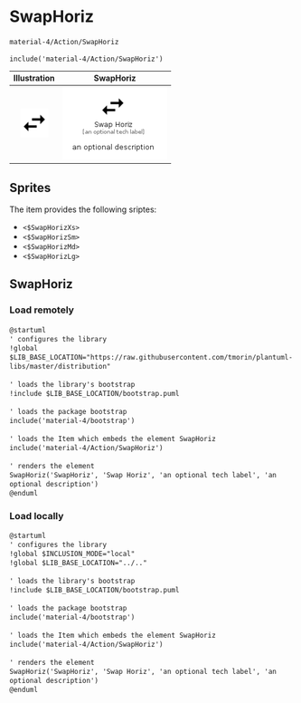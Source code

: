 # SwapHoriz


```text
material-4/Action/SwapHoriz
```

```text
include('material-4/Action/SwapHoriz')
```



| Illustration | SwapHoriz |
| :---: | :---: |
| ![illustration for Illustration](../../material-4/Action/SwapHoriz.png) | ![illustration for SwapHoriz](../../material-4/Action/SwapHoriz.Local.png) |



## Sprites
The item provides the following sriptes:

- `<$SwapHorizXs>`
- `<$SwapHorizSm>`
- `<$SwapHorizMd>`
- `<$SwapHorizLg>`





## SwapHoriz

### Load remotely
```plantuml
@startuml
' configures the library
!global $LIB_BASE_LOCATION="https://raw.githubusercontent.com/tmorin/plantuml-libs/master/distribution"

' loads the library's bootstrap
!include $LIB_BASE_LOCATION/bootstrap.puml

' loads the package bootstrap
include('material-4/bootstrap')

' loads the Item which embeds the element SwapHoriz
include('material-4/Action/SwapHoriz')

' renders the element
SwapHoriz('SwapHoriz', 'Swap Horiz', 'an optional tech label', 'an optional description')
@enduml
```

### Load locally
```plantuml
@startuml
' configures the library
!global $INCLUSION_MODE="local"
!global $LIB_BASE_LOCATION="../.."

' loads the library's bootstrap
!include $LIB_BASE_LOCATION/bootstrap.puml

' loads the package bootstrap
include('material-4/bootstrap')

' loads the Item which embeds the element SwapHoriz
include('material-4/Action/SwapHoriz')

' renders the element
SwapHoriz('SwapHoriz', 'Swap Horiz', 'an optional tech label', 'an optional description')
@enduml
```

